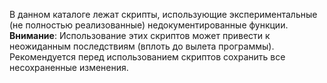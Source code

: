 В данном каталоге лежат скрипты, использующие экспериментальные (не полностью реализованные) недокументированные функции.  
**Внимание**: Использование этих скриптов может привести к неожиданным последствиям (вплоть до вылета программы). Рекомендуется перед использованием скриптов сохранить все несохраненные изменения.
